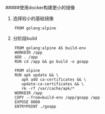 #####使用docker构建更小的镜像

1. 选择较小的基础镜像
```text
    FROM golang:alpine
```
2. 分阶段build
```text
    FROM golang:alpine AS build-env
    WORKDIR /app
    ADD . /app
    RUN cd /app && go build -o goapp

    FROM alpine
    RUN apk update && \
       apk add ca-certificates && \
       update-ca-certificates && \
       rm -rf /var/cache/apk/*
    WORKDIR /app
    COPY --from=build-env /app/goapp /app
    EXPOSE 8080
    ENTRYPOINT ./goapp
```
